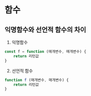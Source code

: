 # 함수

## 익명함수와 선언적 함수의 차이 

1. 익명함수
```javascript
const f = function (매개변수, 매개변수) {
    return 리턴값
}
```

2. 선언적 함수
```javascript
function f (매개변수, 매개변수) {
    return 리턴값
}
```